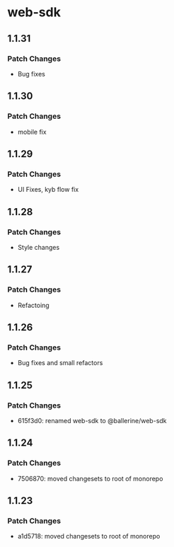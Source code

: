 # web-sdk

## 1.1.31

### Patch Changes

- Bug fixes

## 1.1.30

### Patch Changes

- mobile fix

## 1.1.29

### Patch Changes

- UI Fixes, kyb flow fix

## 1.1.28

### Patch Changes

- Style changes

## 1.1.27

### Patch Changes

- Refactoing

## 1.1.26

### Patch Changes

- Bug fixes and small refactors

## 1.1.25

### Patch Changes

- 615f3d0: renamed web-sdk to @ballerine/web-sdk

## 1.1.24

### Patch Changes

- 7506870: moved changesets to root of monorepo

## 1.1.23

### Patch Changes

- a1d5718: moved changesets to root of monorepo
